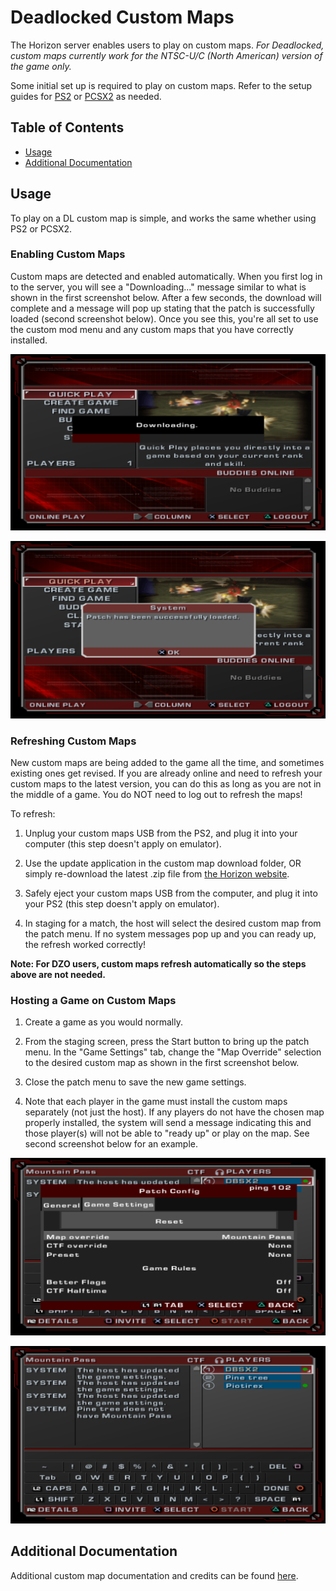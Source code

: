 # Deadlocked Custom Maps

The Horizon server enables users to play on custom maps. _For Deadlocked, custom maps currently work for the NTSC-U/C (North American) version of the game only._

Some initial set up is required to play on custom maps. Refer to the setup guides for [PS2](/getting-online/ps2/README.md#custom-map-setup) or [PCSX2](/getting-online/pcsx2/1.7Nightly.md#custom-map-setup) as needed.


## Table of Contents

- [Usage](#usage)
- [Additional Documentation](#additional-documentation)


## Usage

To play on a DL custom map is simple, and works the same whether using PS2 or PCSX2.

### Enabling Custom Maps
Custom maps are detected and enabled automatically. When you first log in to the server, you will see a "Downloading..." message similar to what is shown in the first screenshot below. After a few seconds, the download will complete and a message will pop up stating that the patch is successfully loaded (second screenshot below). Once you see this, you're all set to use the custom mod menu and any custom maps that you have correctly installed.

![patch_downloading](/assets/dl/dl_patch_downloading.png)

![patch_downloaded](/assets/dl/dl_patch_downloaded.png)

### Refreshing Custom Maps
New custom maps are being added to the game all the time, and sometimes existing ones get revised. If you are already online and need to refresh your custom maps to the latest version, you can do this as long as you are not in the middle of a game. You do NOT need to log out to refresh the maps!  

To refresh:  

1. Unplug your custom maps USB from the PS2, and plug it into your computer (this step doesn't apply on emulator).

2. Use the update application in the custom map download folder, OR simply re-download the latest .zip file from [the Horizon website](https://rac-horizon.com/).

3. Safely eject your custom maps USB from the computer, and plug it into your PS2 (this step doesn't apply on emulator).

4. In staging for a match, the host will select the desired custom map from the patch menu. If no system messages pop up and you can ready up, the refresh worked correctly!

__Note: For DZO users, custom maps refresh automatically so the steps above are not needed.__

### Hosting a Game on Custom Maps

1. Create a game as you would normally.

2. From the staging screen, press the Start button to bring up the patch menu. In the "Game Settings" tab, change the "Map Override" selection to the desired custom map as shown in the first screenshot below.

3. Close the patch menu to save the new game settings.

4. Note that each player in the game must install the custom maps separately (not just the host). If any players do not have the chosen map properly installed, the system will send a message indicating this and those player(s) will not be able to "ready up" or play on the map. See second screenshot below for an example.

![select custom map](/assets/dl/dl_map_select.png)

![user_no_map](/assets/dl/dl_user_no_map.png)

## Additional Documentation
Additional custom map documentation and credits can be found [here](./CMAPS_DETAIL.MD).
